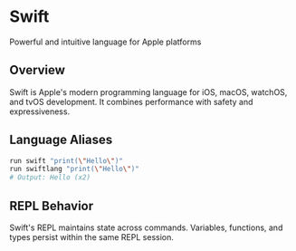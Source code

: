# Swift

Powerful and intuitive language for Apple platforms

## Overview

Swift is Apple's modern programming language for iOS, macOS, watchOS, and tvOS development. It combines performance with safety and expressiveness.

## Language Aliases

```bash
run swift "print(\"Hello\")"
run swiftlang "print(\"Hello\")"
# Output: Hello (x2)
```

## REPL Behavior

Swift's REPL maintains state across commands. Variables, functions, and types persist within the same REPL session.
